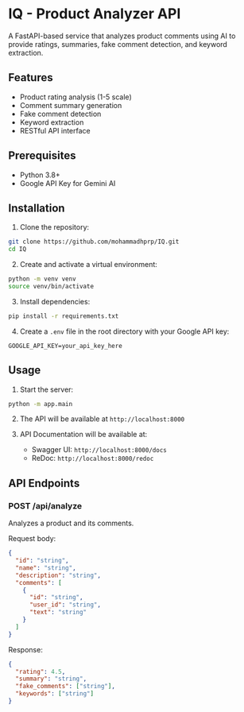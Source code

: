 # IQ - Product Analyzer API

A FastAPI-based service that analyzes product comments using AI to provide ratings, summaries, fake comment detection, and keyword extraction.

## Features

- Product rating analysis (1-5 scale)
- Comment summary generation
- Fake comment detection
- Keyword extraction
- RESTful API interface

## Prerequisites

- Python 3.8+
- Google API Key for Gemini AI

## Installation

1. Clone the repository:

```bash
git clone https://github.com/mohammadhprp/IQ.git
cd IQ
```

2. Create and activate a virtual environment:

```bash
python -m venv venv
source venv/bin/activate 
```

3. Install dependencies:

```bash
pip install -r requirements.txt
```

4. Create a `.env` file in the root directory with your Google API key:

```
GOOGLE_API_KEY=your_api_key_here
```

## Usage

1. Start the server:

```bash
python -m app.main
```

2. The API will be available at `http://localhost:8000`

3. API Documentation will be available at:
   - Swagger UI: `http://localhost:8000/docs`
   - ReDoc: `http://localhost:8000/redoc`

## API Endpoints

### POST /api/analyze

Analyzes a product and its comments.

Request body:

```json
{
  "id": "string",
  "name": "string",
  "description": "string",
  "comments": [
    {
      "id": "string",
      "user_id": "string",
      "text": "string"
    }
  ]
}
```

Response:

```json
{
  "rating": 4.5,
  "summary": "string",
  "fake_comments": ["string"],
  "keywords": ["string"]
}
```
